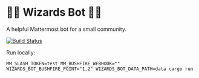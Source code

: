 # 🧙‍♀️ Wizards Bot 🧙‍♂️

A helpful Mattermost bot for a small community.

[![Build Status](https://api.cirrus-ci.com/github/wezm/wizards-bot.svg)](https://cirrus-ci.com/github/wezm/wizards-bot)

Run locally:

    MM_SLASH_TOKEN=test MM_BUSHFIRE_WEBHOOK="" WIZARDS_BOT_BUSHFIRE_POINT="1,2" WIZARDS_BOT_DATA_PATH=data cargo run
